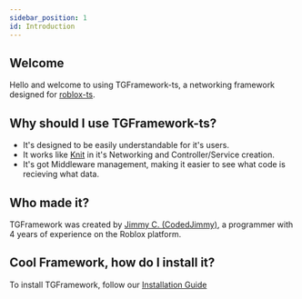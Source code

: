 ```yaml
---
sidebar_position: 1
id: Introduction
---
```


## Welcome

Hello and welcome to using TGFramework-ts, a networking framework designed for [roblox-ts](https://www.roblox-ts.com).

## Why should I use TGFramework-ts?

- It's designed to be easily understandable for it's users.
- It works like [Knit](https://sleitnick.github.io/Knit) in it's Networking and Controller/Service creation.
- It's got Middleware management, making it easier to see what code is recieving what data.

## Who made it?

TGFramework was created by [Jimmy C. (CodedJimmy)](https://www.roblox.com/users/177424228/profile), a programmer with 4 years of experience on the Roblox platform.

## Cool Framework, how do I install it?

To install TGFramework, follow our [Installation Guide](./Installation)